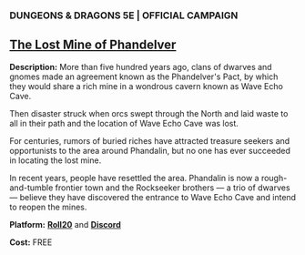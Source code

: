 ### DUNGEONS & DRAGONS 5E | OFFICIAL CAMPAIGN
## [The Lost Mine of Phandelver](https://www.dndbeyond.com/sources/lmop)

**Description:** More than five hundred years ago, clans of dwarves and gnomes made an agreement known as the Phandelver's Pact, by which they would share a rich mine in a wondrous cavern known as Wave Echo Cave.

Then disaster struck when orcs swept through the North and laid waste to all in their path and the location of Wave Echo Cave was lost.

For centuries, rumors of buried riches have attracted treasure seekers and opportunists to the area around Phandalin, but no one has ever succeeded in locating the lost mine.

In recent years, people have resettled the area. Phandalin is now a rough-and-tumble frontier town and the Rockseeker brothers — a trio of dwarves — believe they have discovered the entrance to Wave Echo Cave and intend to reopen the mines.

**Platform:** [**Roll20**](https://roll20.net/) and [**Discord**](https://discord.com/)

**Cost:** FREE
